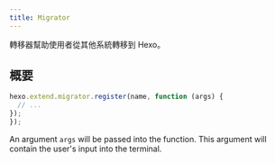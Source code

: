 ```yaml
---
title: Migrator
---
```


轉移器幫助使用者從其他系統轉移到 Hexo。

## 概要

```js
hexo.extend.migrator.register(name, function (args) {
  // ...
});
});
```

An argument `args` will be passed into the function. This argument will contain the user's input into the terminal.
